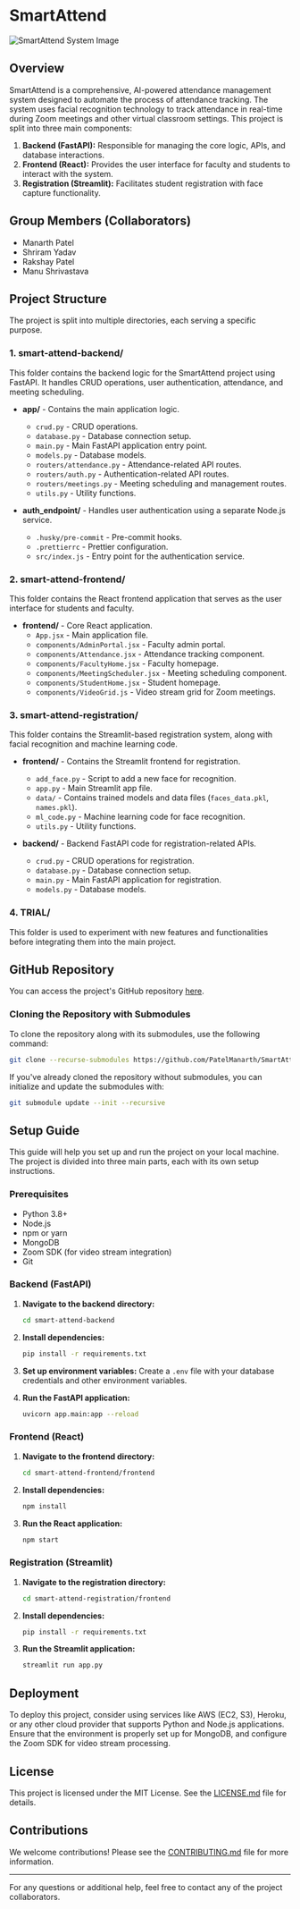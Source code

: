 
# SmartAttend
![SmartAttend System Image](image1.jpeg)
## Overview

SmartAttend is a comprehensive, AI-powered attendance management system designed to automate the process of attendance tracking. The system uses facial recognition technology to track attendance in real-time during Zoom meetings and other virtual classroom settings. This project is split into three main components:

1. **Backend (FastAPI):** Responsible for managing the core logic, APIs, and database interactions.
2. **Frontend (React):** Provides the user interface for faculty and students to interact with the system.
3. **Registration (Streamlit):** Facilitates student registration with face capture functionality.

## Group Members (Collaborators)

- Manarth Patel
- Shriram Yadav
- Rakshay Patel
- Manu Shrivastava

## Project Structure

The project is split into multiple directories, each serving a specific purpose.

### 1. **smart-attend-backend/**
This folder contains the backend logic for the SmartAttend project using FastAPI. It handles CRUD operations, user authentication, attendance, and meeting scheduling.

- **app/** - Contains the main application logic.
  - `crud.py` - CRUD operations.
  - `database.py` - Database connection setup.
  - `main.py` - Main FastAPI application entry point.
  - `models.py` - Database models.
  - `routers/attendance.py` - Attendance-related API routes.
  - `routers/auth.py` - Authentication-related API routes.
  - `routers/meetings.py` - Meeting scheduling and management routes.
  - `utils.py` - Utility functions.
  
- **auth_endpoint/** - Handles user authentication using a separate Node.js service.
  - `.husky/pre-commit` - Pre-commit hooks.
  - `.prettierrc` - Prettier configuration.
  - `src/index.js` - Entry point for the authentication service.

### 2. **smart-attend-frontend/**
This folder contains the React frontend application that serves as the user interface for students and faculty.

- **frontend/** - Core React application.
  - `App.jsx` - Main application file.
  - `components/AdminPortal.jsx` - Faculty admin portal.
  - `components/Attendance.jsx` - Attendance tracking component.
  - `components/FacultyHome.jsx` - Faculty homepage.
  - `components/MeetingScheduler.jsx` - Meeting scheduling component.
  - `components/StudentHome.jsx` - Student homepage.
  - `components/VideoGrid.js` - Video stream grid for Zoom meetings.

### 3. **smart-attend-registration/**
This folder contains the Streamlit-based registration system, along with facial recognition and machine learning code.

- **frontend/** - Contains the Streamlit frontend for registration.
  - `add_face.py` - Script to add a new face for recognition.
  - `app.py` - Main Streamlit app file.
  - `data/` - Contains trained models and data files (`faces_data.pkl`, `names.pkl`).
  - `ml_code.py` - Machine learning code for face recognition.
  - `utils.py` - Utility functions.
  
- **backend/** - Backend FastAPI code for registration-related APIs.
  - `crud.py` - CRUD operations for registration.
  - `database.py` - Database connection setup.
  - `main.py` - Main FastAPI application for registration.
  - `models.py` - Database models.

### 4. **TRIAL/**
This folder is used to experiment with new features and functionalities before integrating them into the main project.

## GitHub Repository

You can access the project's GitHub repository [here](https://github.com/PatelManarth/SmartAttend.git).

### Cloning the Repository with Submodules

To clone the repository along with its submodules, use the following command:

```bash
git clone --recurse-submodules https://github.com/PatelManarth/SmartAttend.git
```

If you've already cloned the repository without submodules, you can initialize and update the submodules with:

```bash
git submodule update --init --recursive
```

## Setup Guide

This guide will help you set up and run the project on your local machine. The project is divided into three main parts, each with its own setup instructions.

### Prerequisites

- Python 3.8+
- Node.js
- npm or yarn
- MongoDB
- Zoom SDK (for video stream integration)
- Git

### Backend (FastAPI)

1. **Navigate to the backend directory:**
   ```bash
   cd smart-attend-backend
   ```

2. **Install dependencies:**
   ```bash
   pip install -r requirements.txt
   ```

3. **Set up environment variables:**
   Create a `.env` file with your database credentials and other environment variables.

4. **Run the FastAPI application:**
   ```bash
   uvicorn app.main:app --reload
   ```

### Frontend (React)

1. **Navigate to the frontend directory:**
   ```bash
   cd smart-attend-frontend/frontend
   ```

2. **Install dependencies:**
   ```bash
   npm install
   ```

3. **Run the React application:**
   ```bash
   npm start
   ```

### Registration (Streamlit)

1. **Navigate to the registration directory:**
   ```bash
   cd smart-attend-registration/frontend
   ```

2. **Install dependencies:**
   ```bash
   pip install -r requirements.txt
   ```

3. **Run the Streamlit application:**
   ```bash
   streamlit run app.py
   ```

## Deployment

To deploy this project, consider using services like AWS (EC2, S3), Heroku, or any other cloud provider that supports Python and Node.js applications. Ensure that the environment is properly set up for MongoDB, and configure the Zoom SDK for video stream processing.

## License

This project is licensed under the MIT License. See the [LICENSE.md](LICENSE.md) file for details.

## Contributions

We welcome contributions! Please see the [CONTRIBUTING.md](CONTRIBUTING.md) file for more information.

---

For any questions or additional help, feel free to contact any of the project collaborators.
